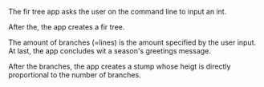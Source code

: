 The fir tree app asks the user on the command line to input an int.

After the, the app creates a fir tree. 

The amount of branches (=lines) is the amount specified by the user input. 
At last, the app concludes wit a season's greetings message. 

After the branches, the app creates a stump whose heigt is directly proportional to the number of branches.
